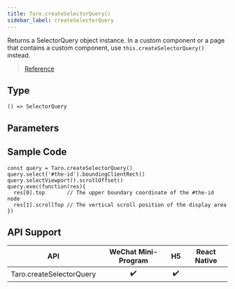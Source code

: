 ```yaml
---
title: Taro.createSelectorQuery()
sidebar_label: createSelectorQuery
---
```


Returns a SelectorQuery object instance. In a custom component or a page that contains a custom component, use `this.createSelectorQuery()` instead.

> [Reference](https://developers.weixin.qq.com/miniprogram/en/dev/api/wxml/wx.createSelectorQuery.html)

## Type

```tsx
() => SelectorQuery
```

## Parameters

## Sample Code

```tsx
const query = Taro.createSelectorQuery()
query.select('#the-id').boundingClientRect()
query.selectViewport().scrollOffset()
query.exec(function(res){
  res[0].top       // The upper boundary coordinate of the #the-id node
  res[1].scrollTop // The vertical scroll position of the display area
})
```

## API Support

| API | WeChat Mini-Program | H5 | React Native |
| :---: | :---: | :---: | :---: |
| Taro.createSelectorQuery | ✔️ | ✔️ |  |
